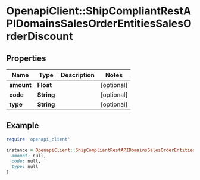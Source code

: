 # OpenapiClient::ShipCompliantRestAPIDomainsSalesOrderEntitiesSalesOrderDiscount

## Properties

| Name | Type | Description | Notes |
| ---- | ---- | ----------- | ----- |
| **amount** | **Float** |  | [optional] |
| **code** | **String** |  | [optional] |
| **type** | **String** |  | [optional] |

## Example

```ruby
require 'openapi_client'

instance = OpenapiClient::ShipCompliantRestAPIDomainsSalesOrderEntitiesSalesOrderDiscount.new(
  amount: null,
  code: null,
  type: null
)
```

